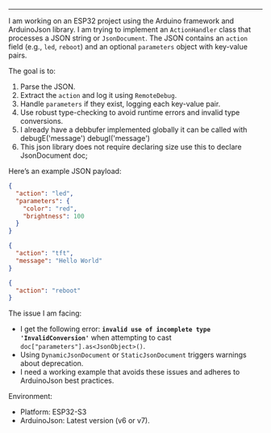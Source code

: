 
---

I am working on an ESP32 project using the Arduino framework and ArduinoJson library. I am trying to implement an `ActionHandler` class that processes a JSON string or `JsonDocument`. The JSON contains an `action` field (e.g., `led`, `reboot`) and an optional `parameters` object with key-value pairs.

The goal is to:
1. Parse the JSON.
2. Extract the `action` and log it using `RemoteDebug`.
3. Handle `parameters` if they exist, logging each key-value pair.
4. Use robust type-checking to avoid runtime errors and invalid type conversions.
5. I already have a debbufer implemented globally it can be called with debugE('message') debugI('message')
6. This json library does not require declaring size use this to declare JsonDocument doc;

Here’s an example JSON payload:
```json
{
  "action": "led",
  "parameters": {
    "color": "red",
    "brightness": 100
  }
}

{
  "action": "tft",
  "message": "Hello World"
}

{
  "action": "reboot"
}
```

The issue I am facing:
- I get the following error: **`invalid use of incomplete type 'InvalidConversion'`** when attempting to cast `doc["parameters"].as<JsonObject>()`.
- Using `DynamicJsonDocument` or `StaticJsonDocument` triggers warnings about deprecation.
- I need a working example that avoids these issues and adheres to ArduinoJson best practices.

Environment:
- Platform: ESP32-S3
- ArduinoJson: Latest version (v6 or v7).

